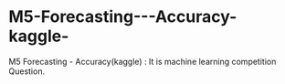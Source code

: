 # M5-Forecasting---Accuracy-kaggle-
M5 Forecasting - Accuracy(kaggle) : It is machine learning competition Question.
